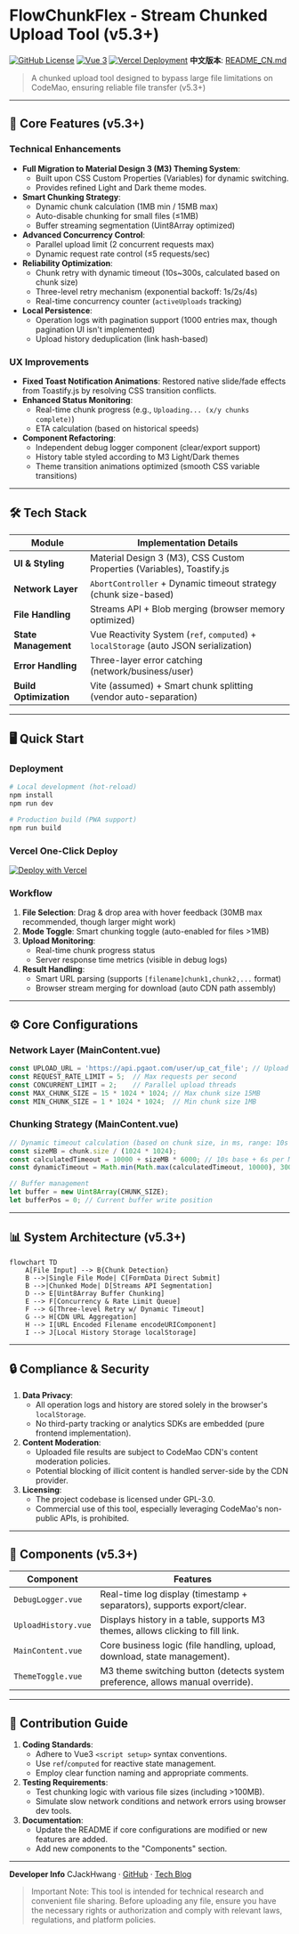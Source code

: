 # FlowChunkFlex - Stream Chunked Upload Tool (v5.3+)

[![GitHub License](https://img.shields.io/badge/License-GPL%203.0-blue.svg?style=flat)](https://www.gnu.org/licenses/gpl-3.0.html)
[![Vue 3](https://img.shields.io/badge/Vue.js-3.5%2B-brightgreen?logo=vue.js)](https://vuejs.org/)
[![Vercel Deployment](https://img.shields.io/badge/Deploy%20on-Vercel-black?logo=vercel)](https://vercel.com)
**中文版本**: [README_CN.md](./README_CN.md)

> A chunked upload tool designed to bypass large file limitations on CodeMao, ensuring reliable file transfer (v5.3+)

---

## 🚀 Core Features (v5.3+)

### Technical Enhancements
- **Full Migration to Material Design 3 (M3) Theming System**:
    - Built upon CSS Custom Properties (Variables) for dynamic switching.
    - Provides refined Light and Dark theme modes.
- **Smart Chunking Strategy**:
  - Dynamic chunk calculation (1MB min / 15MB max)
  - Auto-disable chunking for small files (≤1MB)
  - Buffer streaming segmentation (Uint8Array optimized)
- **Advanced Concurrency Control**:
  - Parallel upload limit (2 concurrent requests max)
  - Dynamic request rate control (≤5 requests/sec)
- **Reliability Optimization**:
  - Chunk retry with dynamic timeout (10s~300s, calculated based on chunk size)
  - Three-level retry mechanism (exponential backoff: 1s/2s/4s)
  - Real-time concurrency counter (`activeUploads` tracking)
- **Local Persistence**:
  - Operation logs with pagination support (1000 entries max, though pagination UI isn't implemented)
  - Upload history deduplication (link hash-based)

### UX Improvements
- **Fixed Toast Notification Animations**: Restored native slide/fade effects from Toastify.js by resolving CSS transition conflicts.
- **Enhanced Status Monitoring**:
  - Real-time chunk progress (e.g., `Uploading... (x/y chunks complete)`)
  - ETA calculation (based on historical speeds)
- **Component Refactoring**:
  - Independent debug logger component (clear/export support)
  - History table styled according to M3 Light/Dark themes
  - Theme transition animations optimized (smooth CSS variable transitions)

---

## 🛠️ Tech Stack

| Module              | Implementation Details                                                                 |
|---------------------|----------------------------------------------------------------------------------------|
| **UI & Styling**    | Material Design 3 (M3), CSS Custom Properties (Variables), Toastify.js                |
| **Network Layer**   | `AbortController` + Dynamic timeout strategy (chunk size-based)                       |
| **File Handling**   | Streams API + Blob merging (browser memory optimized)                                 |
| **State Management**| Vue Reactivity System (`ref`, `computed`) + `localStorage` (auto JSON serialization) |
| **Error Handling**  | Three-layer error catching (network/business/user)                                    |
| **Build Optimization**| Vite (assumed) + Smart chunk splitting (vendor auto-separation)                       |

---

## 🖥️ Quick Start

### Deployment
```bash
# Local development (hot-reload)
npm install
npm run dev

# Production build (PWA support)
npm run build
```

### Vercel One-Click Deploy
[![Deploy with Vercel](https://vercel.com/button)](https://vercel.com/new/clone?repository-url=https://github.com/CJackHwang/FlowChunkFlex)

### Workflow
1. **File Selection**: Drag & drop area with hover feedback (30MB max recommended, though larger might work)
2. **Mode Toggle**: Smart chunking toggle (auto-enabled for files >1MB)
3. **Upload Monitoring**:
   - Real-time chunk progress status
   - Server response time metrics (visible in debug logs)
4. **Result Handling**:
   - Smart URL parsing (supports `[filename]chunk1,chunk2,...` format)
   - Browser stream merging for download (auto CDN path assembly)

---

## ⚙️ Core Configurations

### Network Layer (MainContent.vue)
```javascript
const UPLOAD_URL = 'https://api.pgaot.com/user/up_cat_file'; // Upload endpoint
const REQUEST_RATE_LIMIT = 5;  // Max requests per second
const CONCURRENT_LIMIT = 2;    // Parallel upload threads
const MAX_CHUNK_SIZE = 15 * 1024 * 1024; // Max chunk size 15MB
const MIN_CHUNK_SIZE = 1 * 1024 * 1024;  // Min chunk size 1MB
```

### Chunking Strategy (MainContent.vue)
```javascript
// Dynamic timeout calculation (based on chunk size, in ms, range: 10s - 5min)
const sizeMB = chunk.size / (1024 * 1024);
const calculatedTimeout = 10000 + sizeMB * 6000; // 10s base + 6s per MB
const dynamicTimeout = Math.min(Math.max(calculatedTimeout, 10000), 300000);

// Buffer management
let buffer = new Uint8Array(CHUNK_SIZE);
let bufferPos = 0; // Current buffer write position
```

---

## 📊 System Architecture (v5.3+)

```mermaid
flowchart TD
    A[File Input] --> B{Chunk Detection}
    B -->|Single File Mode| C[FormData Direct Submit]
    B -->|Chunked Mode| D[Streams API Segmentation]
    D --> E[Uint8Array Buffer Chunking]
    E --> F[Concurrency & Rate Limit Queue]
    F --> G[Three-level Retry w/ Dynamic Timeout]
    G --> H[CDN URL Aggregation]
    H --> I[URL Encoded Filename encodeURIComponent]
    I --> J[Local History Storage localStorage]
```

---

## 🔒 Compliance & Security

1. **Data Privacy**:
   - All operation logs and history are stored solely in the browser's `localStorage`.
   - No third-party tracking or analytics SDKs are embedded (pure frontend implementation).
2. **Content Moderation**:
   - Uploaded file results are subject to CodeMao CDN's content moderation policies.
   - Potential blocking of illicit content is handled server-side by the CDN provider.
3. **Licensing**:
   - The project codebase is licensed under GPL-3.0.
   - Commercial use of this tool, especially leveraging CodeMao's non-public APIs, is prohibited.

---

## 🧩 Components (v5.3+)

| Component           | Features                                                                 |
|---------------------|--------------------------------------------------------------------------|
| `DebugLogger.vue`   | Real-time log display (timestamp + separators), supports export/clear.   |
| `UploadHistory.vue` | Displays history in a table, supports M3 themes, allows clicking to fill link. |
| `MainContent.vue`   | Core business logic (file handling, upload, download, state management). |
| `ThemeToggle.vue`   | M3 theme switching button (detects system preference, allows manual override). |

---

## 🤝 Contribution Guide

1. **Coding Standards**:
   - Adhere to Vue3 `<script setup>` syntax conventions.
   - Use `ref`/`computed` for reactive state management.
   - Employ clear function naming and appropriate comments.
2. **Testing Requirements**:
   - Test chunking logic with various file sizes (including >100MB).
   - Simulate slow network conditions and network errors using browser dev tools.
3. **Documentation**:
   - Update the README if core configurations are modified or new features are added.
   - Add new components to the "Components" section.

---

**Developer Info**
CJackHwang · [GitHub](https://github.com/CJackHwang) · [Tech Blog](http://www.cjack.cfd)

> Important Note: This tool is intended for technical research and convenient file sharing. Before uploading any file, ensure you have the necessary rights or authorization and comply with relevant laws, regulations, and platform policies.
